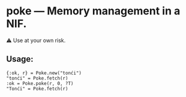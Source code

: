 # poke — Memory management in a NIF.

⚠️  Use at your own risk.

## Usage:

```
{:ok, r} = Poke.new("tonći")
"tonći" = Poke.fetch(r)
:ok = Poke.poke(r, 0, ?T)
"Tonći" = Poke.fetch(r)
```

